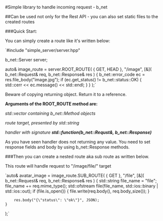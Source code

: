 #Simple library to handle incoming request - b_net

##Can be used not only for the Rest API - you can also set static files to the created routes

###Quick Start:

You can simply create a route like it's written below:

`#include "simple_server/server.hpp"

b_net::Server server;

auto& image_route = server.ROOT_ROUTE(
    { GET, HEAD },
    "/image",
    [&](
        b_net::Request& req,
        b_net::Response& res
    ) {
        b_net::error_code ec = res.file_body("image.jpg");
        if (ec.get_status() != b_net::status::OK) {
            std::cerr << ec.message() << std::endl;
        }
    }
);`

Beware of copying returning object. Return it to a reference.

**Arguments of the ROOT_ROUTE method are:**

*std::vector containing b_net::Method objects*

*route target, presented by std::string*

*handler with signature **std::function<void>(b_net::Requst&, b_net::Response)***

As you have seen handler does not returning any value. You need to set response fields and body by using b_net::Response methods.

###Then you can create a nested route aka sub route as written below.

This route will handle request to "/image/file/" target

`auto& avatar_image = image_route.SUB_ROUTE(
    { GET },
    "/file",
    [&](
        b_net::Request& req,
        b_net::Response& res
    ) {
        std::string file_name = "file";
        file_name += req.mime_type();
        std::ofstream file(file_name, std::ios::binary | std::ios::out);
        if (file.is_open())
        {
            file.write(req.body(), req.body_size());
        }

        res.body("{\"status\": \"ok\"}", JSON);
    }
);`